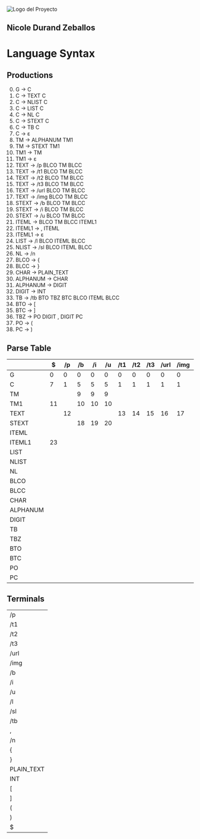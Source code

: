 ![Logo del Proyecto](imagenes/logo.png)
## Nicole Durand Zeballos

# Language Syntax

## Productions
0.  G -> C
1.  C -> TEXT C
2.  C -> NLIST C
3.  C -> LIST C
4.  C -> NL C
5.  C -> STEXT C
6.  C -> TB C
7.  C -> ε
8.  TM -> ALPHANUM TM1
9.  TM -> STEXT TM1
10. TM1 -> TM
11. TM1 -> ε
12. TEXT -> /p BLCO TM BLCC
13. TEXT -> /t1 BLCO TM BLCC
14. TEXT -> /t2 BLCO TM BLCC
15. TEXT -> /t3 BLCO TM BLCC
16. TEXT -> /url BLCO TM BLCC
17. TEXT -> /img BLCO TM BLCC
18. STEXT -> /b BLCO TM BLCC
19. STEXT -> /i BLCO TM BLCC
20. STEXT -> /u BLCO TM BLCC
21. ITEML -> BLCO TM BLCC ITEML1
22. ITEML1 -> , ITEML
23. ITEML1 -> ε
24. LIST -> /l BLCO ITEML BLCC
25. NLIST -> /sl BLCO ITEML BLCC
26. NL -> /n
27. BLCO -> {
28. BLCC -> }
29. CHAR -> PLAIN_TEXT
30. ALPHANUM -> CHAR
31. ALPHANUM -> DIGIT
32. DIGIT -> INT
33. TB -> /tb BTO TBZ BTC BLCO ITEML BLCC
34. BTO -> [
35. BTC -> ]
36. TBZ -> PO DIGIT , DIGIT PC
37. PO -> (
38. PC -> )

## Parse Table

|         | $ | /p | /b | /i | /u | /t1 | /t2 | /t3 | /url | /img | /sl | /l | /n | /tb | { | } | , | PLAIN_TEXT | INT | ( | ) | [ | ] |
|---------|---|----|----|----|----|-----|-----|-----|------|------|-----|----|----|-----|----|----|----|-------------|-----|---|---|---|---|
| G       | 0 | 0  | 0  | 0  | 0  | 0   | 0   | 0   | 0    | 0    | 0   | 0  | 0  | 0   |    |    |    |             |     |   |   |   |   |
| C       | 7 | 1  | 5  | 5  | 5  | 1   | 1   | 1   | 1    | 1    | 2   | 3  | 4  | 6   |    |    |    |             |     |   |   |   |   |
| TM      |   |    | 9  | 9  | 9  |     |     |     |      |      |     |    |    |     |    |    |    | 8           | 8   |   |   |   |   |
| TM1     | 11|    | 10 | 10 | 10 |     |     |     |      |      |     |    |    |     |    | 11 |    | 10          | 10  |   |   |   |   |
| TEXT    |   | 12 |    |    |    | 13  | 14  | 15  | 16   | 17   |     |    |    |     |    |    |    |             |     |   |   |   |   |
| STEXT   |   |    | 18 | 19 | 20 |     |     |     |      |      |     |    |    |     |    |    |    |             |     |   |   |   |   |
| ITEML   |   |    |    |    |    |     |     |     |      |      |     |    |    |     | 21 |    |    |             |     |   |   |   |   |
| ITEML1  | 23|    |    |    |    |     |     |     |      |      |     |    |    |     |    | 23 | 22 |             |     |   |   |   |   |
| LIST    |   |    |    |    |    |     |     |     |      |      |     | 24 |    |     |    |    |    |             |     |   |   |   |   |
| NLIST   |   |    |    |    |    |     |     |     |      |      | 25  |    |    |     |    |    |    |             |     |   |   |   |   |
| NL      |   |    |    |    |    |     |     |     |      |      |     |    | 26 |     |    |    |    |             |     |   |   |   |   |
| BLCO    |   |    |    |    |    |     |     |     |      |      |     |    |    |     | 27 |    |    |             |     |   |   |   |   |
| BLCC    |   |    |    |    |    |     |     |     |      |      |     |    |    |     |    | 28 |    |             |     |   |   |   |   |
| CHAR    |   |    |    |    |    |     |     |     |      |      |     |    |    |     |    |    |    | 31          |     |   |   |   |   |
| ALPHANUM|   |    |    |    |    |     |     |     |      |      |     |    |    |     |    |    |    | 29          | 30  |   |   |   |   |
| DIGIT   |   |    |    |    |    |     |     |     |      |      |     |    |    |     |    |    |    |             | 32  |   |   |   |   |
| TB      |   |    |    |    |    |     |     |     |      |      |     |    |    | 33  |    |    |    |             |     |   |   |   |   |
| TBZ     |   |    |    |    |    |     |     |     |      |      |     |    |    |     |    |    |    |             |     | 36|   |   |   |
| BTO     |   |    |    |    |    |     |     |     |      |      |     |    |    |     |    |    |    |             |     |   |   | 34|   |
| BTC     |   |    |    |    |    |     |     |     |      |      |     |    |    |     |    |    |    |             |     |   |   |   | 35|
| PO      |   |    |    |    |    |     |     |     |      |      |     |    |    |     |    |    |    |             |     | 37|   |   |   |
| PC      |   |    |    |    |    |     |     |     |      |      |     |    |    |     |    |    |    |             |     |   | 38|   |   |

## Terminals

|             |
|-------------|
| /p          |
| /t1         |
| /t2         |
| /t3         |
| /url        |
| /img        |
| /b          |
| /i          |
| /u          |
| /l          |
| /sl         |
| /tb         |
| ,           |
| /n          |
| {           |
| }           |
| PLAIN_TEXT  |
| INT         |
| [           |
| ]           |
| (           |
| )           |
| $           |



